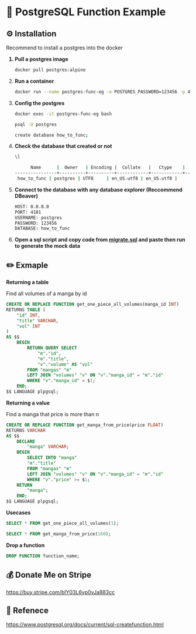 <h1>🐘 PostgreSQL Function Example</h1>

<h2>⚙️ Installation</h2>
<p>Recommend to install a postgres into the docker</p>

<ol>
<strong><li>Pull a postgres image</li></strong>

```zsh
docker pull postgres:alpine
```

<strong><li>Run a container</li></strong>

```zsh
docker run --name postgres-func-eg -e POSTGRES_PASSWORD=123456 -p 4181:5432 -d postgres:alpine
```

<strong><li>Config the postgres</li></strong>

```zsh
docker exec -it postgres-func-eg bash
```
```zsh
psql -U postgres
```
```zsh
create database how_to_func;
```

<strong><li>Check the database that created or not</li></strong>

```zsh
\l
```
```zsh
      Name      |  Owner   | Encoding |  Collate   |   Ctype    |   Access privileges
----------------+----------+----------+------------+------------+-----------------------
 how_to_func | postgres | UTF8     | en_US.utf8 | en_US.utf8 |
```

<strong><li>Connect to the database with any database explorer (Reccommend DBeaver)</li></strong>

```zsh
HOST: 0.0.0.0
PORT: 4181
USERNAME: postgres
PASSWORD: 123456
DATABASE: how_to_func
```

<strong><li>Open a sql script and copy code from <a href="./migrate.sql">migrate.sql</a> and paste then run to generate the mock data</li></strong>

</ol>

<h2>✏️ Exmaple</h2>

<p><strong>Returning a table</strong></p>
<p>Find all volumes of a manga by id</p>

```sql
CREATE OR REPLACE FUNCTION get_one_piece_all_volumes(manga_id INT)
RETURNS TABLE (
	"id" INT,
	"title" VARCHAR,
	"vol" INT
)
AS $$
	BEGIN
		RETURN QUERY SELECT
			"m"."id",
			"m"."title",
			"v"."volume" AS "vol"
		FROM "mangas" "m"
		LEFT JOIN "volumes" "v" ON "v"."manga_id" = "m"."id"
		WHERE "v"."manga_id" = $1;
	END;
$$ LANGUAGE plpgsql;
```

<p><strong>Returning a value</strong></p>
<p>Find a manga that price is more than n</p>

```sql
CREATE OR REPLACE FUNCTION get_manga_from_price(price FLOAT)
RETURNS VARCHAR
AS $$
	DECLARE
		"manga" VARCHAR;
	BEGIN
		SELECT INTO "manga"
		"m"."title"
		FROM "mangas" "m"
		LEFT JOIN "volumes" "v" ON "v"."manga_id" = "m"."id"
		WHERE "v"."price" >= $1;
	RETURN
		"manga";
	END;
$$ LANGUAGE plpgsql;
```

<p><strong>Usecases</strong></p>

```sql
SELECT * FROM get_one_piece_all_volumes(1);
```

```sql
SELECT * FROM get_manga_from_price(160);
```

<p><strong>Drop a function</strong></p>

```sql
DROP FUNCTION function_name;
```

<h2>💰 Donate Me on Stripe</h2>
<p><a href="https://buy.stripe.com/bIY03L6vp0vJa883cc">https://buy.stripe.com/bIY03L6vp0vJa883cc</a></p>

<h2>📑 Refenece</h2>
<p><a href="https://www.postgresql.org/docs/current/sql-createfunction.html">https://www.postgresql.org/docs/current/sql-createfunction.html</a></p>